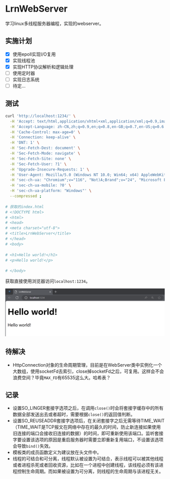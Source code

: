 # LrnWebServer

学习linux多线程服务器编程，实现的webserver。

## 实施计划

- [x] 使用epoll实现I/O复用
- [x] 实现线程池
- [x] 实现HTTP协议解析和逻辑处理
- [ ] 使用定时器
- [ ] 实现日志系统
- [ ] 待定...

## 测试

```bash
curl 'http://localhost:1234/' \
  -H 'Accept: text/html,application/xhtml+xml,application/xml;q=0.9,image/webp,image/apng,*/*;q=0.8,application/signed-exchange;v=b3;q=0.7' \
  -H 'Accept-Language: zh-CN,zh;q=0.9,en;q=0.8,en-GB;q=0.7,en-US;q=0.6' \
  -H 'Cache-Control: max-age=0' \
  -H 'Connection: keep-alive' \
  -H 'DNT: 1' \
  -H 'Sec-Fetch-Dest: document' \
  -H 'Sec-Fetch-Mode: navigate' \
  -H 'Sec-Fetch-Site: none' \
  -H 'Sec-Fetch-User: ?1' \
  -H 'Upgrade-Insecure-Requests: 1' \
  -H 'User-Agent: Mozilla/5.0 (Windows NT 10.0; Win64; x64) AppleWebKit/537.36 (KHTML, like Gecko) Chrome/116.0.0.0 Safari/537.36 Edg/116.0.1938.76' \
  -H 'sec-ch-ua: "Chromium";v="116", "Not)A;Brand";v="24", "Microsoft Edge";v="116"' \
  -H 'sec-ch-ua-mobile: ?0' \
  -H 'sec-ch-ua-platform: "Windows"' \
  --compressed ;

# 获取的index.html
# <!DOCTYPE html>
# <html>
# <head>
# <meta charset="utf-8">
# <title>LrnWebServer</title>
# </head>
# <body>

# <h1>Hello world!</h1>
# <p>Hello world!</p>

# </body>
```

获取直接使用浏览器访问`localhost:1234`。

![](/image/brower-test.png)

## 待解决

* HttpConnection对象的生命周期管理，目前是在WebServer类中实例化一个大数组，使用socketFd去索引，close掉socketFd之后，可复用。这样会不会浪费空间？毕竟`MAX_FD`有65535这么大。哈希表？

## 记录

* 设置SO_LINGER套接字选项之后，在调用`close()`时会将套接字缓存中的所有数据全部发送出去或者超时，需要根据`close()`的返回值判断。
* 设置SO_REUSEADDR套接字选项后，在关闭套接字之后无需等待TIME_WAIT（TIME_WAIT是TCP报文在网络中存在的最久的时间，防止新连接如果使用旧连接的端口会接收旧连接的数据）的时间，即可重新使用该端口。监听套接字要设置该选项的原因是重启服务器时需要立即重新复用端口，不设置该选项会导致`bind()`失效。
* 模板类的成员函数定义为建议放在头文件中。
* 线程的可结合和可分离，线程默认被设置为可结合，表示线程可以被其他线程或者进程杀死或者回收资源，比如在一个进程中创建线程，该线程必须有该进程控制生命周期。而如果被设置为可分离，则线程的生命周期与该进程无关。